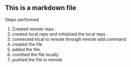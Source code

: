 ## This is a markdown file

Steps performed
1. Created remote repo
2. created local repo and initialized the local repo
3. connected local to remote through remote add command
4. created the file
5. added the file
6. comitted the file locally
7. pushed the file to remote


	


